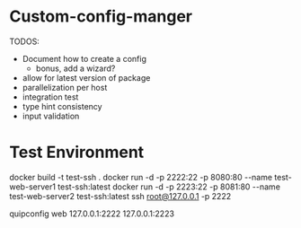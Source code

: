 # Custom-config-manger
TODOS:
- Document how to create a config
    - bonus, add a wizard?
- allow for latest version of package
- parallelization per host 
- integration test
- type hint consistency
- input validation

# Test Environment
docker build -t test-ssh .
docker run -d -p 2222:22 -p 8080:80 --name test-web-server1 test-ssh:latest
docker run -d -p 2223:22 -p 8081:80 --name test-web-server2 test-ssh:latest
ssh root@127.0.0.1 -p 2222

quipconfig web 127.0.0.1:2222 127.0.0.1:2223
